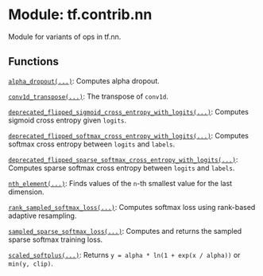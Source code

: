 <div itemscope itemtype="http://developers.google.com/ReferenceObject">
<meta itemprop="name" content="tf.contrib.nn" />
<meta itemprop="path" content="Stable" />
</div>

# Module: tf.contrib.nn

Module for variants of ops in tf.nn.


## Functions

[`alpha_dropout(...)`](../../tf/contrib/nn/alpha_dropout.md): Computes alpha dropout.

[`conv1d_transpose(...)`](../../tf/nn/conv1d_transpose.md): The transpose of `conv1d`.

[`deprecated_flipped_sigmoid_cross_entropy_with_logits(...)`](../../tf/contrib/nn/deprecated_flipped_sigmoid_cross_entropy_with_logits.md): Computes sigmoid cross entropy given `logits`.

[`deprecated_flipped_softmax_cross_entropy_with_logits(...)`](../../tf/contrib/nn/deprecated_flipped_softmax_cross_entropy_with_logits.md): Computes softmax cross entropy between `logits` and `labels`.

[`deprecated_flipped_sparse_softmax_cross_entropy_with_logits(...)`](../../tf/contrib/nn/deprecated_flipped_sparse_softmax_cross_entropy_with_logits.md): Computes sparse softmax cross entropy between `logits` and `labels`.

[`nth_element(...)`](../../tf/contrib/nn/nth_element.md): Finds values of the `n`-th smallest value for the last dimension.

[`rank_sampled_softmax_loss(...)`](../../tf/contrib/nn/rank_sampled_softmax_loss.md): Computes softmax loss using rank-based adaptive resampling.

[`sampled_sparse_softmax_loss(...)`](../../tf/contrib/nn/sampled_sparse_softmax_loss.md): Computes and returns the sampled sparse softmax training loss.

[`scaled_softplus(...)`](../../tf/contrib/nn/scaled_softplus.md): Returns `y = alpha * ln(1 + exp(x / alpha))` or `min(y, clip)`.

